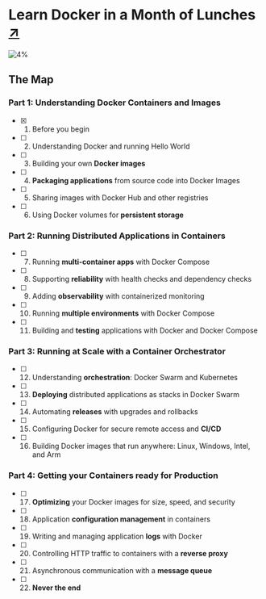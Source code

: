 # Learn Docker in a Month of Lunches [↗]

![4%](https://progress-bar.dev/4)

## The Map

### Part 1: Understanding Docker **Containers** and **Images**

- [x] 1. Before you begin
- [ ] 2. Understanding Docker and running Hello World
- [ ] 3. Building your own **Docker images**
- [ ] 4. **Packaging applications** from source code into Docker Images
- [ ] 5. Sharing images with Docker Hub and other registries
- [ ] 6. Using Docker volumes for **persistent storage**

### Part 2: Running **Distributed Applications** in Containers

- [ ] 7. Running **multi-container apps** with Docker Compose
- [ ] 8. Supporting **reliability** with health checks and dependency checks
- [ ] 9. Adding **observability** with containerized monitoring
- [ ] 10. Running **multiple environments** with Docker Compose
- [ ] 11. Building and **testing** applications with Docker and Docker Compose

### Part 3: Running at Scale with a Container Orchestrator

- [ ] 12. Understanding **orchestration**: Docker Swarm and Kubernetes
- [ ] 13. **Deploying** distributed applications as stacks in Docker Swarm
- [ ] 14. Automating **releases** with upgrades and rollbacks
- [ ] 15. Configuring Docker for secure remote access and **CI/CD**
- [ ] 16. Building Docker images that run anywhere: Linux, Windows, Intel, and Arm

### Part 4: Getting your Containers ready for Production

- [ ] 17. **Optimizing** your Docker images for size, speed, and security
- [ ] 18. Application **configuration management** in containers
- [ ] 19. Writing and managing application **logs** with Docker
- [ ] 20. Controlling HTTP traffic to containers with a **reverse proxy**
- [ ] 21. Asynchronous communication with a **message queue**
- [ ] 22. **Never the end**

[↗]: https://www.manning.com/books/learn-docker-in-a-month-of-lunches
